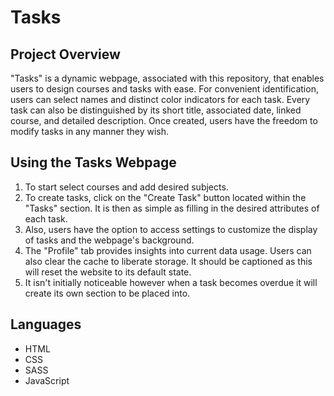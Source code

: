 # Tasks
## Project Overview
"Tasks" is a dynamic webpage, associated with this repository, that enables users to design courses and tasks with ease. For convenient identification, users can select names and distinct color indicators for each task. Every task can also be distinguished by its short title, associated date, linked course, and detailed description. Once created, users have the freedom to modify tasks in any manner they wish. 

## Using the Tasks Webpage
1. To start select courses and add desired subjects.
2. To create tasks, click on the "Create Task" button located within the "Tasks" section. It is then as simple as filling in the desired attributes of each task.
3. Also, users have the option to access settings to customize the display of tasks and the webpage's background.
4. The "Profile" tab provides insights into current data usage. Users can also clear the cache to liberate storage. It should be captioned as this will reset the website to its default state.
5. It isn't initially noticeable however when a task becomes overdue it will create its own section to be placed into.

## Languages
- HTML
- CSS
- SASS
- JavaScript
